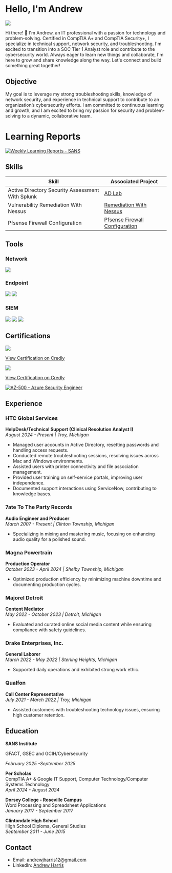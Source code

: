 # Hello, I'm Andrew
<a href="https://linkedin.com/in/andrewjharris8/"><img src="https://img.shields.io/badge/-LinkedIn-0072b1?&style=for-the-badge&logo=linkedin&logoColor=white" /></a>



Hi there! 👋 I'm Andrew, an IT professional with a passion for technology and problem-solving. Certified in CompTIA A+ and CompTIA Security+, I specialize in technical support, network security, and troubleshooting. I'm excited to transition into a SOC Tier 1 Analyst role and contribute to the cybersecurity world. Always eager to learn new things and collaborate, I'm here to grow and share knowledge along the way. Let's connect and build something great together!

## Objective


My goal is to leverage my strong troubleshooting skills, knowledge of network security, and experience in technical support to contribute to an organization’s cybersecurity efforts. I am committed to continuous learning and growth, and I am excited to bring my passion for security and problem-solving to a dynamic, collaborative team.

# Learning Reports
[![Weekly Learning Reports - SANS](https://img.shields.io/badge/Weekly_Learning_Reports-SANS-2ea44f)](https://github.com/andrewjharrisportfolio/Weekly-Learning-Reports.git)



## Skills


| Skill                                         | Associated Project         |
|-----------------------------------------------|----------------------------|
| Active Directory Security Assessment With Splunk          | <a href="https://github.com/andrewjharrisportfolio/-Active-Directory-Security-Assessment-with-Splunk-Integration/tree/main"> AD Lab</a>|
| Vulnerability Remediation With Nessus | <a href="https://github.com/andrewjharrisportfolio/Vulnerability-Remediation-With-Nessus/tree/main">Remediation With Nessus</a>|
| Pfsense Firewall Configuration | <a href="https://github.com/andrewjharrisportfolio/pfSense-Firewall-VM-Lab">Pfsense Firewall Configuration</a>|

## Tools


### Network
<div>
    <img src="https://img.shields.io/badge/-Wireshark-1679A7?&style=for-the-badge&logo=Wireshark&logoColor=white" />
  
</div>

### Endpoint
<div>
    <img src="https://img.shields.io/badge/-Microsoft_Defender_for_Endpoint-00A4EF?&style=for-the-badge&logo=Microsoft&logoColor=white" />
    <img src="https://img.shields.io/badge/-Velociraptor-4B275F?&style=for-the-badge&logo=Velociraptor&logoColor=white" />
</div>

### SIEM
<div>
    <img src="https://img.shields.io/badge/-Microsoft_Sentinel-0078D4?&style=for-the-badge&logo=Microsoft&logoColor=white" />
    <img src="https://img.shields.io/badge/-Splunk-000000?&style=for-the-badge&logo=Splunk&logoColor=white" />
    <img src="https://img.shields.io/badge/-Elastic-005571?&style=for-the-badge&logo=Elastic&logoColor=white" />
</div>

## Certifications

<div>
<img src="https://img.shields.io/badge/-Security%2B-FF0000?&style=for-the-badge&logo=CompTIA&logoColor=white" />

    
  [View Certification on Credly](https://www.credly.com/badges/cef8f254-88b9-4935-b002-bdc78cfeb43e/public_url)  
    
<img src="https://img.shields.io/badge/-A%2B-4D4D4D?&style=for-the-badge&logo=CompTIA&logoColor=white" />


[View Certification on Credly](https://www.credly.com/badges/d6f76893-f25e-46e5-b380-3d285ee6d73b)

[![AZ-500 - Azure Security Engineer](https://img.shields.io/badge/AZ--500-Azure_Security_Engineer-2ea44f)](https://learn.microsoft.com/api/credentials/share/en-us/AndrewHarris-1272/19DF8BF95AD43DD7?sharingId=C16A570FF06800C4)




## Experience  

### HTC Global Services  
**HelpDesk/Technical Support (Clinical Resolution Analyst I)**  
*August 2024 - Present | Troy, Michigan*  
- Managed user accounts in Active Directory, resetting passwords and handling access requests.  
- Conducted remote troubleshooting sessions, resolving issues across Mac and Windows environments.  
- Assisted users with printer connectivity and file association management.  
- Provided user training on self-service portals, improving user independence.  
- Documented support interactions using ServiceNow, contributing to knowledge bases.

### 7ate To The Party Records  
**Audio Engineer and Producer**  
*March 2007 - Present | Clinton Township, Michigan*  
- Specializing in mixing and mastering music, focusing on enhancing audio quality for a polished sound.

### Magna Powertrain  
**Production Operator**  
*October 2023 - April 2024 | Shelby Township, Michigan*  
- Optimized production efficiency by minimizing machine downtime and documenting production cycles.

### Majorel Detroit  
**Content Mediator**  
*May 2022 - October 2023 | Detroit, Michigan*  
- Evaluated and curated online social media content while ensuring compliance with safety guidelines.

### Drake Enterprises, Inc.  
**General Laborer**  
*March 2022 - May 2022 | Sterling Heights, Michigan*  
- Supported daily operations and exhibited strong work ethic.

### Qualfon  
**Call Center Representative**  
*July 2021 - March 2022 | Troy, Michigan*  
- Assisted customers with troubleshooting technology issues, ensuring high customer retention.

## Education 

**SANS Institute**

GFACT, GSEC and GCIH/Cybersecurity

*February 2025 -September 2025*

**Per Scholas**  
CompTIA A+ & Google IT Support, Computer Technology/Computer Systems Technology  
*April 2024 - August 2024*

**Dorsey College - Roseville Campus**  
Word Processing and Spreadsheet Applications  
*January 2017 - September 2017*

**Clintondale High School**  
High School Diploma, General Studies  
*September 2011 - June 2015*

## Contact
- Email: andrewjharris12@gmail.com
- LinkedIn: [Andrew Harris](https://www.linkedin.com/in/andrewjharris8)
